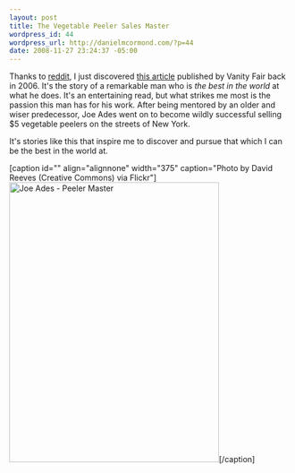 ```yaml
--- 
layout: post
title: The Vegetable Peeler Sales Master
wordpress_id: 44
wordpress_url: http://danielmcormond.com/?p=44
date: 2008-11-27 23:24:37 -05:00
---
```

Thanks to <a href="http://www.reddit.com/">reddit</a>, I just discovered <a href="http://www.vanityfair.com/culture/features/2006/05/grafter200605?printable=true&amp;currentPage=all">this article</a> published by Vanity Fair back in 2006. It's the story of a remarkable man who is <em>the best in the world</em> at what he does. It's an entertaining read, but what strikes me most is the passion this man has for his work. After being mentored by an older and wiser predecessor, Joe Ades went on to become wildly successful selling $5 vegetable peelers on the streets of New York.

It's stories like this that inspire me to discover and pursue that which I can be the best in the world at.

[caption id="" align="alignnone" width="375" caption="Photo by David Reeves (Creative Commons) via Flickr"]<a href="http://flickr.com/photos/dcreeves2000/433496078/"><img title="Joe Ades - Peeler Master" src="http://farm1.static.flickr.com/158/433496078_f11b4e878a.jpg" alt="Joe Ades - Peeler Master" width="375" height="500" /></a>[/caption]
